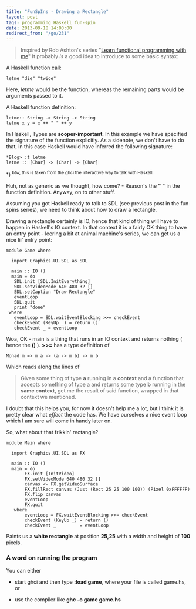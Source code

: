 ```yaml
---
title: "FunSpIns - Drawing a Rectangle"
layout: post
tags: programming Haskell fun-spin
date: 2013-09-18 14:00:00
redirect_from: "/go/231"
---
```


> Inspired by Rob Ashton's series "[Learn functional programming with me][1]"
It probably *is* a good idea to introduce to some basic syntax:

A Haskell function call:

    letme "die" "twice"

Here, *letme* would be the function, whereas the remaining parts would be arguments passed to it.

A Haskell function definition:

    letme:: String -> String -> String
    letme x y = x ++ " " ++ y

In Haskell, Types are **sooper-important**. In this example we have specified the signature of the function explicitly. 
As a sidenote, we don't have to do that, in this case Haskell would have inferred the following signature:

    *Blog> :t letme
    letme :: [Char] -> [Char] -> [Char]

*) <sup>btw, this is taken from the ghci the interactive way to talk with Haskell.</sup>

Huh, not as generic as we thought, how come? - Reason's the **" "** in the function definition. Anyway, on to other stuff.


Assuming you got Haskell ready to talk to SDL (see previous post in the fun spins series), we need to think about how to draw a rectangle.

Drawing a rectangle certainly is IO, hence that kind of thing will have to happen in Haskell's IO context. In that context it is a fairly OK thing
to have an entry point - leering a bit at animal machine's series, we can get us a nice lil' entry point:

    module Game where
    
      import Graphics.UI.SDL as SDL
    
      main :: IO ()
      main = do
       SDL.init [SDL.InitEverything]
       SDL.setVideoMode 640 480 32 []
       SDL.setCaption "Draw Rectangle"
       eventLoop
       SDL.quit
       print "done"
     where
       eventLoop = SDL.waitEventBlocking >>= checkEvent
       checkEvent (KeyUp _) = return ()
       checkEvent _ = eventLoop
 
Woa, OK - main is a thing that runs in an IO context and returns nothing ( hence the **()** ). 
**>>=** has a type definition of

    Monad m => m a -> (a -> m b) -> m b

Which reads along the lines of

> Given some thing of type **a** running in a **context** and a function that accepts something of type a and returns some type **b** running in the **same context**, get me the result of said function, wrapped in that context we mentioned.


I doubt that this helps you, for now it doesn't help me a lot, but I think it is pretty clear what *effect* the code has. We have ourselves a nice event loop which I am sure will come in handy later on. 

So, what about that frikkin' rectangle?

	module Main where
	
	  import Graphics.UI.SDL as FX
	
	  main :: IO ()
	  main = do
	       FX.init [InitVideo]
	       FX.setVideoMode 640 480 32 []
	       canvas <- FX.getVideoSurface
	       FX.fillRect canvas (Just (Rect 25 25 100 100)) (Pixel 0xFFFFFF)
	       FX.flip canvas
	       eventLoop
	       FX.quit
	   where
	       eventLoop = FX.waitEventBlocking >>= checkEvent
	       checkEvent (KeyUp _) = return ()
	       checkEvent _         = eventLoop

Paints us a **white rectangle** at position **25,25** with a width and height of **100** pixels.

### A word on running the program

You can either

* start ghci and then type **:load game**, where your file is called game.hs, or 
* use the compiler like **ghc -o game game.hs** 


  [1]: http://codeofrob.com/entries/learn-functional-programming-with-me---drawing-a-square.html